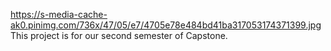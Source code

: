 https://s-media-cache-ak0.pinimg.com/736x/47/05/e7/4705e78e484bd41ba317053174371399.jpg
This project is for our second semester of Capstone.